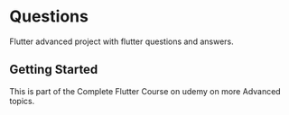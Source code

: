 # Questions

Flutter advanced project with flutter questions and answers.

## Getting Started

This is part of the Complete Flutter Course on udemy on more Advanced topics.

